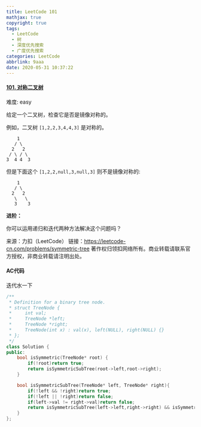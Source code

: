 ```yaml
---
title: LeetCode 101
mathjax: true
copyright: true
tags:
  - LeetCode
  - 树
  - 深度优先搜索
  - 广度优先搜索
categories: LeetCode
abbrlink: 9aaa
date: 2020-05-31 10:37:22
---
```


#### [101. 对称二叉树](https://leetcode-cn.com/problems/symmetric-tree/)

难度: easy

给定一个二叉树，检查它是否是镜像对称的。

例如，二叉树 `[1,2,2,3,4,4,3]` 是对称的。

```
    1
   / \
  2   2
 / \ / \
3  4 4  3
```

但是下面这个 `[1,2,2,null,3,null,3]` 则不是镜像对称的:

```
    1
   / \
  2   2
   \   \
   3    3
```

**进阶：**

你可以运用递归和迭代两种方法解决这个问题吗？

<!--more-->

来源：力扣（LeetCode）
链接：https://leetcode-cn.com/problems/symmetric-tree
著作权归领扣网络所有。商业转载请联系官方授权，非商业转载请注明出处。

#### AC代码

迭代水一下

```c++
/**
 * Definition for a binary tree node.
 * struct TreeNode {
 *     int val;
 *     TreeNode *left;
 *     TreeNode *right;
 *     TreeNode(int x) : val(x), left(NULL), right(NULL) {}
 * };
 */
class Solution {
public:
    bool isSymmetric(TreeNode* root) {
        if(!root)return true;
        return isSymmetricSubTree(root->left,root->right);
    }

    bool isSymmetricSubTree(TreeNode* left, TreeNode* right){
        if(!left && !right)return true;
        if(!left || !right)return false;
        if(left->val != right->val)return false;
        return isSymmetricSubTree(left->left,right->right) && isSymmetricSubTree(left->right,right->left);
    }
};
```

